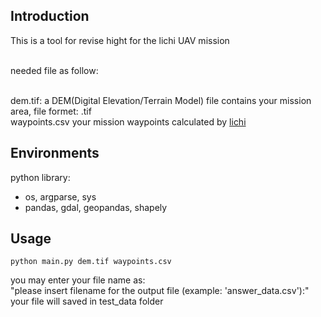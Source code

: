 ## Introduction
This is a tool for revise hight for the lichi UAV mission

<br>needed file as follow:

<br>dem.tif: a DEM(Digital Elevation/Terrain Model) file contains your mission area, file formet: .tif
<br>waypoints.csv your mission waypoints calculated by [lichi](https://cc8.pl/download/atomicmapper.html) 

## Environments

python library:
- os, argparse, sys 
- pandas, gdal, geopandas, shapely

## Usage

```console
python main.py dem.tif waypoints.csv
```

you may enter your file name as:
<br>"please insert filename for the output file (example: 'answer_data.csv'):"
<br>your file will saved in test_data folder
